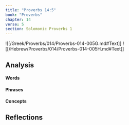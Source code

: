 ```yaml
---
title: "Proverbs 14:5"
book: "Proverbs"
chapter: 14
verse: 5
section: Solomonic Proverbs 1
---
```

![[/Greek/Proverbs/014/Proverbs-014-005G.md#Text]]
![[/Hebrew/Proverbs/014/Proverbs-014-005H.md#Text]]

## Analysis

#### Words

#### Phrases

#### Concepts

## Reflections

